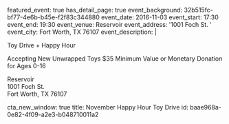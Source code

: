 featured_event: true
has_detail_page: true
event_background: 32b515fc-bf77-4e6b-b45e-f2f83c344880
event_date: 2016-11-03
event_start: 17:30
event_end: 19:30
event_venue: Reservoir
event_address: '1001 Foch St. '
event_city: Fort Worth, TX 76107
event_description: |
  <p>Toy Drive + Happy Hour<br>
  </p>
  <p>Accepting New Unwrapped Toys $35 Minimum Value or Monetary Donation for Ages 0-16
  </p>
  <p><span class="redactor-invisible-space">Reservoir<br>1001 Foch St.<br>Fort Worth, TX 76107</span>
  </p>
cta_new_window: true
title: November Happy Hour Toy Drive
id: baae968a-0e82-4f09-a2e3-b048710011a2
